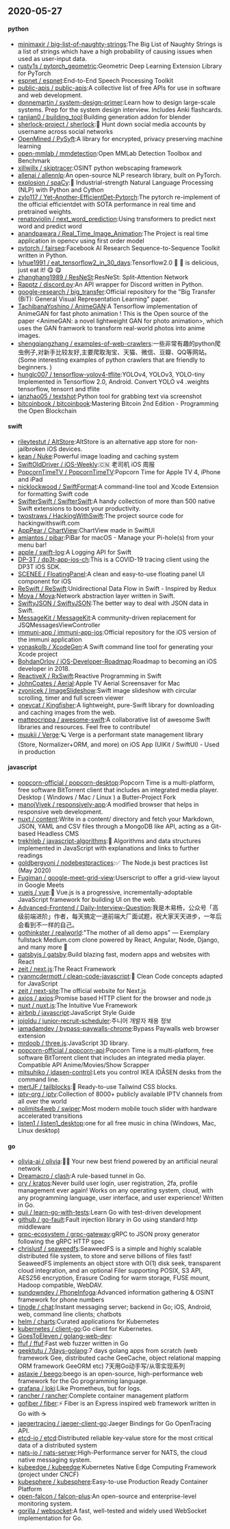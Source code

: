 ## 2020-05-27

#### python
* [minimaxir / big-list-of-naughty-strings](https://github.com/minimaxir/big-list-of-naughty-strings):The Big List of Naughty Strings is a list of strings which have a high probability of causing issues when used as user-input data.
* [rusty1s / pytorch_geometric](https://github.com/rusty1s/pytorch_geometric):Geometric Deep Learning Extension Library for PyTorch
* [espnet / espnet](https://github.com/espnet/espnet):End-to-End Speech Processing Toolkit
* [public-apis / public-apis](https://github.com/public-apis/public-apis):A collective list of free APIs for use in software and web development.
* [donnemartin / system-design-primer](https://github.com/donnemartin/system-design-primer):Learn how to design large-scale systems. Prep for the system design interview. Includes Anki flashcards.
* [ranjian0 / building_tool](https://github.com/ranjian0/building_tool):Building generation addon for blender
* [sherlock-project / sherlock](https://github.com/sherlock-project/sherlock):🔎
Hunt down social media accounts by username across social networks
* [OpenMined / PySyft](https://github.com/OpenMined/PySyft):A library for encrypted, privacy preserving machine learning
* [open-mmlab / mmdetection](https://github.com/open-mmlab/mmdetection):Open MMLab Detection Toolbox and Benchmark
* [xillwillx / skiptracer](https://github.com/xillwillx/skiptracer):OSINT python webscaping framework
* [allenai / allennlp](https://github.com/allenai/allennlp):An open-source NLP research library, built on PyTorch.
* [explosion / spaCy](https://github.com/explosion/spaCy):💫
Industrial-strength Natural Language Processing (NLP) with Python and Cython
* [zylo117 / Yet-Another-EfficientDet-Pytorch](https://github.com/zylo117/Yet-Another-EfficientDet-Pytorch):The pytorch re-implement of the official efficientdet with SOTA performance in real time and pretrained weights.
* [renatoviolin / next_word_prediction](https://github.com/renatoviolin/next_word_prediction):Using transformers to predict next word and predict <mask> word
* [anandpawara / Real_Time_Image_Animation](https://github.com/anandpawara/Real_Time_Image_Animation):The Project is real time application in opencv using first order model
* [pytorch / fairseq](https://github.com/pytorch/fairseq):Facebook AI Research Sequence-to-Sequence Toolkit written in Python.
* [lyhue1991 / eat_tensorflow2_in_30_days](https://github.com/lyhue1991/eat_tensorflow2_in_30_days):Tensorflow2.0
🍎
🍊
is delicious, just eat it!
😋
😋
* [zhanghang1989 / ResNeSt](https://github.com/zhanghang1989/ResNeSt):ResNeSt: Split-Attention Network
* [Rapptz / discord.py](https://github.com/Rapptz/discord.py):An API wrapper for Discord written in Python.
* [google-research / big_transfer](https://github.com/google-research/big_transfer):Official repository for the "Big Transfer (BiT): General Visual Representation Learning" paper.
* [TachibanaYoshino / AnimeGAN](https://github.com/TachibanaYoshino/AnimeGAN):A Tensorflow implementation of AnimeGAN for fast photo animation ! This is the Open source of the paper <AnimeGAN: a novel lightweight GAN for photo animation>, which uses the GAN framwork to transform real-world photos into anime images.
* [shengqiangzhang / examples-of-web-crawlers](https://github.com/shengqiangzhang/examples-of-web-crawlers):一些非常有趣的python爬虫例子,对新手比较友好,主要爬取淘宝、天猫、微信、豆瓣、QQ等网站。(Some interesting examples of python crawlers that are friendly to beginners. )
* [hunglc007 / tensorflow-yolov4-tflite](https://github.com/hunglc007/tensorflow-yolov4-tflite):YOLOv4, YOLOv3, YOLO-tiny Implemented in Tensorflow 2.0, Android. Convert YOLO v4 .weights tensorflow, tensorrt and tflite
* [ianzhao05 / textshot](https://github.com/ianzhao05/textshot):Python tool for grabbing text via screenshot
* [bitcoinbook / bitcoinbook](https://github.com/bitcoinbook/bitcoinbook):Mastering Bitcoin 2nd Edition - Programming the Open Blockchain

#### swift
* [rileytestut / AltStore](https://github.com/rileytestut/AltStore):AltStore is an alternative app store for non-jailbroken iOS devices.
* [kean / Nuke](https://github.com/kean/Nuke):Powerful image loading and caching system
* [SwiftOldDriver / iOS-Weekly](https://github.com/SwiftOldDriver/iOS-Weekly):🇨🇳
老司机 iOS 周报
* [PopcornTimeTV / PopcornTimeTV](https://github.com/PopcornTimeTV/PopcornTimeTV):Popcorn Time for Apple TV 4, iPhone and iPad
* [nicklockwood / SwiftFormat](https://github.com/nicklockwood/SwiftFormat):A command-line tool and Xcode Extension for formatting Swift code
* [SwifterSwift / SwifterSwift](https://github.com/SwifterSwift/SwifterSwift):A handy collection of more than 500 native Swift extensions to boost your productivity.
* [twostraws / HackingWithSwift](https://github.com/twostraws/HackingWithSwift):The project source code for hackingwithswift.com
* [AppPear / ChartView](https://github.com/AppPear/ChartView):ChartView made in SwiftUI
* [amiantos / pibar](https://github.com/amiantos/pibar):PiBar for macOS - Manage your Pi-hole(s) from your menu bar!
* [apple / swift-log](https://github.com/apple/swift-log):A Logging API for Swift
* [DP-3T / dp3t-app-ios-ch](https://github.com/DP-3T/dp3t-app-ios-ch):This is a COVID-19 tracing client using the DP3T iOS SDK.
* [SCENEE / FloatingPanel](https://github.com/SCENEE/FloatingPanel):A clean and easy-to-use floating panel UI component for iOS
* [ReSwift / ReSwift](https://github.com/ReSwift/ReSwift):Unidirectional Data Flow in Swift - Inspired by Redux
* [Moya / Moya](https://github.com/Moya/Moya):Network abstraction layer written in Swift.
* [SwiftyJSON / SwiftyJSON](https://github.com/SwiftyJSON/SwiftyJSON):The better way to deal with JSON data in Swift.
* [MessageKit / MessageKit](https://github.com/MessageKit/MessageKit):A community-driven replacement for JSQMessagesViewController
* [immuni-app / immuni-app-ios](https://github.com/immuni-app/immuni-app-ios):Official repository for the iOS version of the immuni application
* [yonaskolb / XcodeGen](https://github.com/yonaskolb/XcodeGen):A Swift command line tool for generating your Xcode project
* [BohdanOrlov / iOS-Developer-Roadmap](https://github.com/BohdanOrlov/iOS-Developer-Roadmap):Roadmap to becoming an iOS developer in 2018.
* [ReactiveX / RxSwift](https://github.com/ReactiveX/RxSwift):Reactive Programming in Swift
* [JohnCoates / Aerial](https://github.com/JohnCoates/Aerial):Apple TV Aerial Screensaver for Mac
* [zvonicek / ImageSlideshow](https://github.com/zvonicek/ImageSlideshow):Swift image slideshow with circular scrolling, timer and full screen viewer
* [onevcat / Kingfisher](https://github.com/onevcat/Kingfisher):A lightweight, pure-Swift library for downloading and caching images from the web.
* [matteocrippa / awesome-swift](https://github.com/matteocrippa/awesome-swift):A collaborative list of awesome Swift libraries and resources. Feel free to contribute!
* [muukii / Verge](https://github.com/muukii/Verge):🪐
Verge is a performant state management library (Store, Normalizer+ORM, and more) on iOS App (UIKit / SwiftUI) - Used in production

#### javascript
* [popcorn-official / popcorn-desktop](https://github.com/popcorn-official/popcorn-desktop):Popcorn Time is a multi-platform, free software BitTorrent client that includes an integrated media player. Desktop ( Windows / Mac / Linux ) a Butter-Project Fork
* [manojVivek / responsively-app](https://github.com/manojVivek/responsively-app):A modified browser that helps in responsive web development.
* [nuxt / content](https://github.com/nuxt/content):Write in a content/ directory and fetch your Markdown, JSON, YAML and CSV files through a MongoDB like API, acting as a Git-based Headless CMS
* [trekhleb / javascript-algorithms](https://github.com/trekhleb/javascript-algorithms):📝
Algorithms and data structures implemented in JavaScript with explanations and links to further readings
* [goldbergyoni / nodebestpractices](https://github.com/goldbergyoni/nodebestpractices):✅
The Node.js best practices list (May 2020)
* [Fugiman / google-meet-grid-view](https://github.com/Fugiman/google-meet-grid-view):Userscript to offer a grid-view layout in Google Meets
* [vuejs / vue](https://github.com/vuejs/vue):🖖
Vue.js is a progressive, incrementally-adoptable JavaScript framework for building UI on the web.
* [Advanced-Frontend / Daily-Interview-Question](https://github.com/Advanced-Frontend/Daily-Interview-Question):我是木易杨，公众号「高级前端进阶」作者，每天搞定一道前端大厂面试题，祝大家天天进步，一年后会看到不一样的自己。
* [gothinkster / realworld](https://github.com/gothinkster/realworld):"The mother of all demo apps" — Exemplary fullstack Medium.com clone powered by React, Angular, Node, Django, and many more
🏅
* [gatsbyjs / gatsby](https://github.com/gatsbyjs/gatsby):Build blazing fast, modern apps and websites with React
* [zeit / next.js](https://github.com/zeit/next.js):The React Framework
* [ryanmcdermott / clean-code-javascript](https://github.com/ryanmcdermott/clean-code-javascript):🛁
Clean Code concepts adapted for JavaScript
* [zeit / next-site](https://github.com/zeit/next-site):The official website for Next.js
* [axios / axios](https://github.com/axios/axios):Promise based HTTP client for the browser and node.js
* [nuxt / nuxt.js](https://github.com/nuxt/nuxt.js):The Intuitive Vue Framework
* [airbnb / javascript](https://github.com/airbnb/javascript):JavaScript Style Guide
* [jojoldu / junior-recruit-scheduler](https://github.com/jojoldu/junior-recruit-scheduler):주니어 개발자 채용 정보
* [iamadamdev / bypass-paywalls-chrome](https://github.com/iamadamdev/bypass-paywalls-chrome):Bypass Paywalls web browser extension
* [mrdoob / three.js](https://github.com/mrdoob/three.js):JavaScript 3D library.
* [popcorn-official / popcorn-api](https://github.com/popcorn-official/popcorn-api):Popcorn Time is a multi-platform, free software BitTorrent client that includes an integrated media player. Compatible API Anime/Movies/Show Scrapper
* [mitsuhiko / idasen-control](https://github.com/mitsuhiko/idasen-control):Lets you control IKEA IDÅSEN desks from the command line.
* [mertJF / tailblocks](https://github.com/mertJF/tailblocks):🎉
Ready-to-use Tailwind CSS blocks.
* [iptv-org / iptv](https://github.com/iptv-org/iptv):Collection of 8000+ publicly available IPTV channels from all over the world
* [nolimits4web / swiper](https://github.com/nolimits4web/swiper):Most modern mobile touch slider with hardware accelerated transitions
* [listen1 / listen1_desktop](https://github.com/listen1/listen1_desktop):one for all free music in china (Windows, Mac, Linux desktop)

#### go
* [olivia-ai / olivia](https://github.com/olivia-ai/olivia):💁‍♀️
Your new best friend powered by an artificial neural network
* [Dreamacro / clash](https://github.com/Dreamacro/clash):A rule-based tunnel in Go.
* [ory / kratos](https://github.com/ory/kratos):Never build user login, user registration, 2fa, profile management ever again! Works on any operating system, cloud, with any programming language, user interface, and user experience! Written in Go.
* [quii / learn-go-with-tests](https://github.com/quii/learn-go-with-tests):Learn Go with test-driven development
* [github / go-fault](https://github.com/github/go-fault):Fault injection library in Go using standard http middleware
* [grpc-ecosystem / grpc-gateway](https://github.com/grpc-ecosystem/grpc-gateway):gRPC to JSON proxy generator following the gRPC HTTP spec
* [chrislusf / seaweedfs](https://github.com/chrislusf/seaweedfs):SeaweedFS is a simple and highly scalable distributed file system, to store and serve billions of files fast! SeaweedFS implements an object store with O(1) disk seek, transparent cloud integration, and an optional Filer supporting POSIX, S3 API, AES256 encryption, Erasure Coding for warm storage, FUSE mount, Hadoop compatible, WebDAV.
* [sundowndev / PhoneInfoga](https://github.com/sundowndev/PhoneInfoga):Advanced information gathering & OSINT framework for phone numbers
* [tinode / chat](https://github.com/tinode/chat):Instant messaging server; backend in Go; iOS, Android, web, command line clients; chatbots
* [helm / charts](https://github.com/helm/charts):Curated applications for Kubernetes
* [kubernetes / client-go](https://github.com/kubernetes/client-go):Go client for Kubernetes.
* [GoesToEleven / golang-web-dev](https://github.com/GoesToEleven/golang-web-dev):
* [ffuf / ffuf](https://github.com/ffuf/ffuf):Fast web fuzzer written in Go
* [geektutu / 7days-golang](https://github.com/geektutu/7days-golang):7 days golang apps from scratch (web framework Gee, distributed cache GeeCache, object relational mapping ORM framework GeeORM etc) 7天用Go动手写/从零实现系列
* [astaxie / beego](https://github.com/astaxie/beego):beego is an open-source, high-performance web framework for the Go programming language.
* [grafana / loki](https://github.com/grafana/loki):Like Prometheus, but for logs.
* [rancher / rancher](https://github.com/rancher/rancher):Complete container management platform
* [gofiber / fiber](https://github.com/gofiber/fiber):⚡️
Fiber is an Express inspired web framework written in Go with
☕️
* [jaegertracing / jaeger-client-go](https://github.com/jaegertracing/jaeger-client-go):Jaeger Bindings for Go OpenTracing API.
* [etcd-io / etcd](https://github.com/etcd-io/etcd):Distributed reliable key-value store for the most critical data of a distributed system
* [nats-io / nats-server](https://github.com/nats-io/nats-server):High-Performance server for NATS, the cloud native messaging system.
* [kubeedge / kubeedge](https://github.com/kubeedge/kubeedge):Kubernetes Native Edge Computing Framework (project under CNCF)
* [kubesphere / kubesphere](https://github.com/kubesphere/kubesphere):Easy-to-use Production Ready Container Platform
* [open-falcon / falcon-plus](https://github.com/open-falcon/falcon-plus):An open-source and enterprise-level monitoring system.
* [gorilla / websocket](https://github.com/gorilla/websocket):A fast, well-tested and widely used WebSocket implementation for Go.

